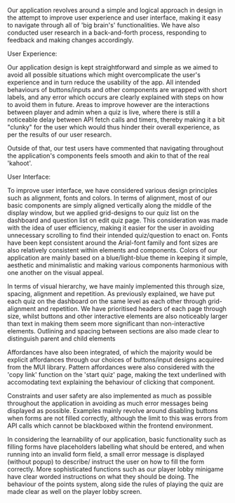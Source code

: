 Our application revolves around a simple and logical approach in design in the attempt to improve 
user experience and user interface, making it easy to navigate through all of 'big brain's' functionalities. 
We have also conducted user research in a back-and-forth process, responding to feedback and making changes 
accordingly.

User Experience:

Our application design is kept straightforward and simple as we aimed to avoid all possible situations which might 
overcomplicate the user's experience and in turn reduce the usability of the app. All intended behaviours of 
buttons/inputs and other components are wrapped with short labels, and any error which occurs are clearly 
explained with steps on how to avoid them in future. Areas to improve however are the interactions between 
player and admin when a quiz is live, where there is still a noticeable delay between API fetch calls and timers, 
thereby making it a bit "clunky" for the user which would thus hinder their overall experience, as per the results 
of our user research.

Outside of that, our test users have commented that navigating throughout the application's components feels smooth 
and akin to that of the real 'kahoot'.

User Interface:

To improve user interface, we have considered various design principles such as alignment, fonts and colors. In terms of 
alignment, most of our basic components are simply aligned vertically along the middle of the display window, but we 
applied grid-designs to our quiz list on the dashboard and question list on edit quiz page. This consideration was made 
with the idea of user efficiency, making it easier for the user in avoiding unnecessary scrolling to find their intended 
quiz/question to enact on. Fonts have been kept consistent around the Arial-font family and font sizes are also relatively 
consistent within elements and components. Colors of our application are mainly based on a blue/light-blue theme in keeping 
it simple, aesthetic and minimalistic and making various components harmonious with one another on the visual appeal.

In terms of visual hierarchy, we have mainly implemented this through size, spacing, alignment and repetition. As previously 
explained, we have put each quiz on the dashboard on the same level as each other through grid-alignment and repetition. We have 
prioritised headers of each page through size, whilst buttons and other interactive elements are also noticeably larger than 
text in making them seem more significant than non-interactive elements. Outlining and spacing between sections are also made 
clear to distinguish parent and child elements

Affordances have also been integrated, of which the majority would be explicit affordances through our choices of 
buttons/input designs acquired from the MUI library. Pattern affordances were also considered with the 'copy link' function 
on the 'start quiz' page, making the text underlined with accomodating text explaining the behaviour of clicking that 
component.

Constraints and user safety are also implemented as much as possible throughout the application in avoiding as much error messages 
being displayed as possible. Examples mainly revolve around disabling buttons when forms are not filled correctly, although the 
limit to this was errors from API calls which cannot be blackboxed within the frontend environment.

In considering the learnability of our application, basic functionality such as filling forms have placeholders labelling what 
should be entered, and when running into an invalid form field, a small error message is displayed (without popup) to describe/
instruct the user on how to fill the form correctly. More sophisticated functions such as our player lobby minigame have clear 
worded instructions on what they should be doing. The behaviour of the points system, along side the rules of playing the quiz are
made clear as well on the player lobby screen.
